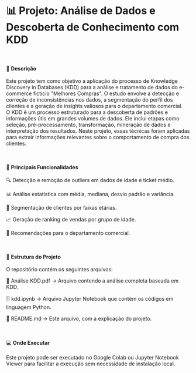 # 📊 Projeto: Análise de Dados e Descoberta de Conhecimento com KDD

<br><br>
📝 **Descrição**
<br><br>
Este projeto tem como objetivo a aplicação do processo de Knowledge Discovery in Databases (KDD) para a análise e tratamento de dados do e-commerce fictício "Melhores Compras". O estudo envolve a detecção e correção de inconsistências nos dados, a segmentação do perfil dos clientes e a geração de insights valiosos para o departamento comercial.
<br>
O KDD é um processo estruturado para a descoberta de padrões e informações útis em grandes volumes de dados. Ele inclui etapas como seleção, pré-processamento, transformação, mineração de dados e interpretação dos resultados. Neste projeto, essas técnicas foram aplicadas para extrair informações relevantes sobre o comportamento de compra dos clientes.

<br><br>
🚀 **Principais Funcionalidades**
<br><br>
🔍 Detecção e remoção de outliers em dados de idade e ticket médio.

📊 Análise estatística com média, mediana, desvio padrão e variância.

👥 Segmentação de clientes por faixas etárias.

📈 Geração de ranking de vendas por grupo de idade.

🎯 Recomendações para o departamento comercial.

<br><br>
📜 **Estrutura do Projeto**
<br><br>
O repositório contém os seguintes arquivos:

📄 Análise KDD.pdf → Arquivo contendo a análise completa baseada em KDD.

🗄️ kdd.ipynb → Arquivo Jupyter Notebook que contém os códigos em linguagem Python.

📖 README.md → Este arquivo, com a explicação do projeto.

<br><br>
💻 **Onde Executar**
<br><br>
Este projeto pode ser executado no Google Colab ou Jupyter Notebook Viewer para facilitar a execução sem necessidade de instalação local.

